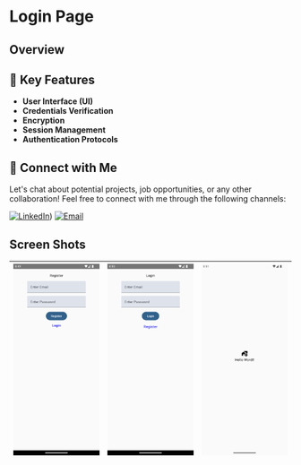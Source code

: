 # Login Page
## Overview

## 🚀 Key Features
- **User Interface (UI)**
- **Credentials Verification**
- **Encryption**
- **Session Management**
- **Authentication Protocols**

## 🤝 Connect with Me
Let's chat about potential projects, job opportunities, or any other collaboration! Feel free to connect with me through the following channels:

[![LinkedIn]([https://img.shields.io/badge/LinkedIn-Connect-blue?style=for-the-badge&logo=linkedin)](https://www.linkedin.com/in/muhammad-zohaib-imtiaz-dev/))
[![Email](https://img.shields.io/badge/Email-Drop%20a%20Message-red?style=for-the-badge&logo=gmail)](mailto:mzkhan9610@gmail.com)



## Screen Shots

| ![Screenshot 1](https://github.com/ZohaibKhanDev/LoginAuth/blob/master/assests/screenshots.txt/1.png) | ![Screenshot 2](https://github.com/ZohaibKhanDev/LoginAuth/blob/master/assests/screenshots.txt/2.png) | ![Screenshot 3](https://github.com/ZohaibKhanDev/LoginAuth/blob/master/assests/screenshots.txt/3.png) |
| --- | --- | --- |

